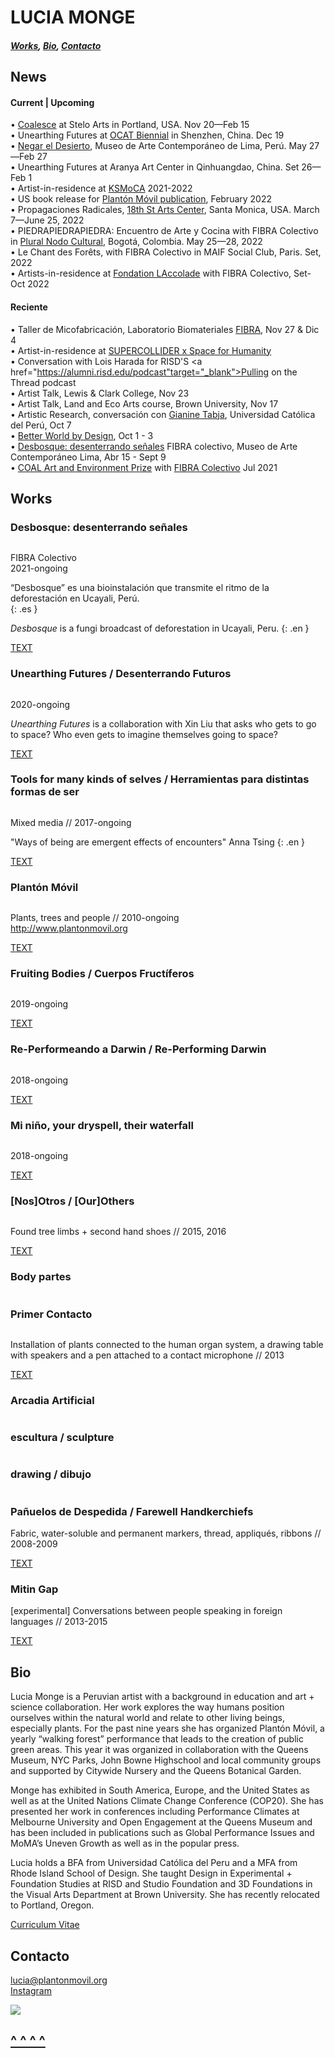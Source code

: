 # LUCIA MONGE <a name="top"></a>

##### [Works](#works), [Bio](#bio), [Contacto](#contacto)

## News

#### Current | Upcoming
• <a href="https://www.steloarts.org/coalesce-2021" target="_blank">Coalesce</a> at Stelo Arts in Portland, USA. Nov 20—Feb 15     
• Unearthing Futures at <a href="https://www.ocat.org.cn/en/" target="_blank">OCAT Biennial</a> in Shenzhen, China. Dec 19  
• <a href="https://maclima.pe/project/negar-el-desierto/" target="_blank">Negar el Desierto</a>, Museo de Arte Contemporáneo de Lima, Perú. May 27—Feb 27   
• Unearthing Futures at Aranya Art Center in Qinhuangdao, China. Set 26—Feb 1  
• Artist-in-residence at <a href="http://www.ksmoca.com/residency-2020-2021" target="_blank">KSMoCA</a> 2021-2022          
• US book release for <a href="https://www.plantonmovil.org" target="_blank">Plantón Móvil publication</a>, February 2022  
• Propagaciones Radicales, <a href="https://18thstreet.org" target="_blank">18th St Arts Center</a>, Santa Monica, USA. March 7—June 25, 2022     
• PIEDRAPIEDRAPIEDRA: Encuentro de Arte y Cocina with FIBRA Colectivo in <a href="http://pluralnodocultural.com" target="_blank">Plural Nodo Cultural</a>, Bogotá, Colombia. May 25—28, 2022  
• Le Chant des Forêts, with FIBRA Colectivo in MAIF Social Club, Paris. Set, 2022   
• Artists-in-residence at <a href="https://www.fondationlaccolade.com/residences" target="_blank">Fondation LAccolade</a> with FIBRA Colectivo, Set-Oct 2022    


#### Reciente
• Taller de Micofabricación, Laboratorio Biomateriales <a href="https://fibracolectivo.com" target="_blank">FIBRA</a>, Nov 27 & Dic 4    
• Artist-in-residence at <a href="https://www.supercolliderart.com/space-for-humanity-artist-residency" target="_blank">SUPERCOLLIDER x Space for Humanity</a>    
• Conversation with Lois Harada for RISD'S <a href="https://alumni.risd.edu/podcast"target="_blank">Pulling on the Thread</a> podcast    
• Artist Talk, Lewis & Clark College, Nov 23         
• Artist Talk, Land and Eco Arts course, Brown University, Nov 17           
• Artistic Research, conversación con <a href="https://gianinetabja.com/site/" target="_blank">Gianine Tabja</a>, Universidad Católica del Perú, Oct 7       
• <a href="http://betterworldxdesign.com/conference2021.html#speakers" target="_blank"> Better World by Design</a>, Oct 1 - 3        
• <a href="https://maclima.pe/project/desbosque-desenterrando-senales/" target="_blank"> Desbosque: desenterrando señales</a> FIBRA colectivo, Museo de Arte Contemporáneo Lima, Abr 15 - Sept 9      
• <a href="http://www.projetcoal.org/coal/en/2021/05/04/prix-coal-2021-foret/" target="_blank"> COAL Art and Environment Prize</a> with <a href="https://fibracolectivo.com/" target="_blank"> FIBRA Colectivo</a> Jul 2021  



## Works <a name="works"></a>

### Desbosque: desenterrando señales

<div class="carousel">
    <div><img data-lazy="images/LuciaMonge_desbosque_3.jpg"></div>
    <div><img data-lazy="images/LuciaMonge_desbosque_4.jpg"></div>
    <div><img data-lazy="images/LuciaMonge_desbosque_5.png"></div>
    <div><img data-lazy="images/LuciaMonge_desbosque_6.jpg"></div>
    <div><img data-lazy="images/LuciaMonge_desbosque_7.jpg"></div>
    <div><img data-lazy="images/LuciaMonge_desbosque_2.jpg"></div>
</div>

FIBRA Colectivo  
2021-ongoing    

“Desbosque” es una bioinstalación que transmite el ritmo de la deforestación en Ucayali, Perú.  
{: .es }    

_Desbosque_ is a fungi broadcast of deforestation in Ucayali, Peru.
{: .en }  

<a id="tools_description_button" href="javascript:toggle('desbosque_description')">TEXT</a><br />

<span class="desbosque_description es" style="display:none;">
Ucayali es una de las cinco regiones con la mayor cantidad de bosques en el Perú y a su vez, es la región con más denuncias relacionadas a la tala de bosques. Solamente en el 2019, se estimó una pérdida forestal equivalente a 67,360 canchas de fútbol. En esta zona, las principales causas de pérdida de bosques o "desbosque", son el comercio ilegal de madera, el tráfico de tierras y el cultivo a gran escala de palma aceitera.
</span>

<span class="desbosque_description es" style="display:none;">
"Desbosque" toma como punto de partida a las redes de comunicación e intercambio que se forman entre las raíces de las plantas y las hifas de los hongos. Estas redes, llamadas micorrizas, permiten un flujo de información e intercambio en el bosque. De la misma manera, proponemos una bio-instalación compuesta de  esculturas co-creadas con hongos que transmiten una sonificación de data reciente sobre deforestación en la zona. Los hongos comunican la realidad de los árboles convirtiendo a la sala de exposición en un organismo que pulsa en la misma frecuencia del desbosque.
</span>  

<span class="desbosque_description en" style="display:none;">
Ucayali is located in the Amazon rainforest and is one of the five regions with the largest amount of forests in Peru. At the same time it is the region with the most complaints related to logging. In 2019 alone, a forest loss equivalent to 67,360 soccer fields was estimated. The main causes of forest loss in this region are illegal logging, land trafficking, and palm oil plantations.
</span>

<span class="desbosque_description en" style="display:none;">
Under the forest ground, plants, trees, and fungi join their roots and hyphae to form vast communication and exchange networks. Mycorrhizal networks inform and inspire this project. "Desbosque" is an installation of sculptures co-created with fungi that broadcast recent deforestation data and turn the urban exhibition space into an organism that pulses on the same frequency as tree loss.    
</span>  

<span class="desbosque_description en" style="display:none;">
Fotos: Juan Pablo Murrugarra / MAC Lima  
<a href="https://fibracolectivo.com" target="_blank">https://fibracolectivo.com</a>
</span>


### Unearthing Futures / Desenterrando Futuros

<div class="carousel">
    <div><img data-lazy="images/LuciaMonge_UnearthingFutures_dibujoLu.jpg"></div>
    <div><img data-lazy="images/LMonge_UnearthingFutures_potatoberry2.png"></div>
    <div><img data-lazy="images/LMonge_UnearthingFutures_tps.png"></div>
    <div><img data-lazy="images/LMonge_UnearthingFutures_germinacion.png"></div>
    <div><img data-lazy="images/LMonge_UnearthingFutures_payload2.png"></div>
    <div><img data-lazy="images/LMonge_UnearthingFutures_payload.png"></div>
    <div><img data-lazy="images/LuciaMonge_UnearthingFutures_launch.jpg"></div>
    <div><img data-lazy="images/LuciaMonge_UnearthingFutures_papas.jpg"></div>
    <div><img data-lazy="images/LuciaMonge_UnearthingFutures_Aranya2.jpg"></div>
    <div><img data-lazy="images/LuciaMonge_UnearthingFutures_Aranya.jpg"></div>
    <div><img data-lazy="images/LuciaMonge_UnearthingFutures_Aranya3.jpg"></div>
    <div><img data-lazy="images/LuciaMonge_UnearthingFutures_Aranya4.jpg"></div>
    <div><img data-lazy="images/LuciaMonge_UnearthingFutures_SpacePotatoAcademy.jpg"></div>
    <div><img data-lazy="images/LuciaMonge_UnearthingFutures_Serena1.png"></div>
    <div><img data-lazy="images/LuciaMonge_UnearthingFutures_Austin1.png"></div>
    <div><img data-lazy="images/LuciaMonge_UnearthingFutures_Anjelica.png"></div>
    <div><img data-lazy="images/LMonge_UnearthingFutures_concepto.png"></div>
</div>

2020-ongoing  

_Unearthing Futures_ is a collaboration with Xin Liu that asks who gets to go to space? Who even gets to imagine themselves going to space?

<a id="tools_description_button" href="javascript:toggle('unearthing_description')">TEXT</a><br />

<span class="unearthing_description en" style="display:none;">
The dominant narrative of the future and space exploration follows western aesthetics and politics that are really just a continuation of colonialism. The search for new territories and even the idea of “discovery” are really motivated by extraction and supported by exploitation.
</span>

<span class="unearthing_description en" style="display:none;">
As a response, we sent 150 Peruvian potatoes seeds to space.  Upon their return from a month-long stay at the International Space Station we planted them alongside their earthbound siblings in our backyards.
</span>

<span class="unearthing_description en" style="display:none;">
We chose potatoes because they are a symbol of diversity. In Peru, where they are indigenous, there are more than 4,500 varieties. Furthermore, we see them not only as food source or biological specimens but also as fellow travelers or even co-pilots.  Their journey to space is the beginning of a series of conversations and re-imaginations of future space travel.
</span>


### Tools for many kinds of selves / Herramientas para distintas formas de ser

<div class="carousel">
    <div><img data-lazy="images/LMonge_T4MKS_7.png"></div>
    <div><img data-lazy="images/LuciaMonge_myceliummegaphone.png"></div>
    <div><img data-lazy="images/LMonge_T4MKS_riverview_.jpg"></div>
    <div><img data-lazy="images/LMonge_T4MKS.png"></div>
    <div><img data-lazy="images/LMonge_T4MKS_3.png"></div>
    <div><img data-lazy="images/LMonge_T4MKS_1.png"></div>
    <div><img data-lazy="images/LMonge_T4MKS_2.png"></div>
</div>

Mixed media // 2017-ongoing

"Ways of being are emergent effects of encounters" Anna Tsing
{: .en }

<a id="tools_description_button" href="javascript:toggle('tools_description')">TEXT</a><br />

<span class="tools_description en" style="display:none;">
I believe sculpture can be a sort of walking cane; a tool that becomes a physical manifestation of the distance between ourselves and everything around us. It represents the space in-between and, at the same time, may transfer touch serving as a conductor for contact.
</span>

<span class="tools_description en" style="display:none;">
I have been making sculptures that take on the form of speculative/prosthetic/por qué no/what-if tools meant to be used by small groups of people. These tools and the accompanying scores are influenced by mycelial thinking and invite to observe and record the thinking and action that emerge from attention to other ways of being (to each other).
</span>


### Plantón Móvil

<div class="carousel">
    <div><img data-lazy="images/LuciaMonge_PlantonMovil_1.png"></div>
    <div><img data-lazy="images/LuciaMonge_PlantonMovil_9.png"></div>
    <div><img data-lazy="images/LuciaMonge_PlantonMovil_2.png"></div>
    <div><img data-lazy="images/LuciaMonge_PlantonMovil_5.png"></div>
    <div><img data-lazy="images/LuciaMonge_PlantonMovil_3.png"></div>
    <div><img data-lazy="images/LuciaMonge_PlantonMovil_6.png"></div>
    <div><img data-lazy="images/LuciaMonge_PlantonMovil_7.png"></div>
    <div><img data-lazy="images/LuciaMonge_PlantonMovil_8.png"></div>
    <div><img data-lazy="images/LuciaMonge_PlantonMovil_4.png"></div>
</div>

Plants, trees and people // 2010-ongoing  
<a href="http://www.plantonmovil.org" target="_blank">http://www.plantonmovil.org</a>  

<a id="planton_description_button" href="javascript:toggle('planton_description')">TEXT</a><br />

<span class="planton_description es" style="display:none;">
¿Cómo sería encontrarse un bosque móvil circulando entre el tráfico, los edificios y la gente apurada?
Todos los días crece el cemento y disminuye el verde. Los árboles, arbustos, flores y demás plantas de nuestra ciudad quedan irremediablemente en algún rincón de la ciudad: casi invisibles y totalmente inmóviles. Son arrimados, asfixiados y hasta convertidos en basurero. Es entonces como un pequeño grupo de plantas se junta y sale a circular entre los micros y combis de Lima. Un pequeño bosque que sale pacíficamente a marchar por su lugar en la ciudad.
</span>

<span class="planton_description es" style="display:none;">
Al final de cada recorrido un grupo de las plantas recorridas sirven para crear una área verde en el espacio público.
</span>

<span class="planton_description en" style="display:none;">
“Plantón” is the word in Spanish for a sapling. It is also the word for a sit-in. This project takes on both: the green to be planted and the peaceful protest. It is about giving plants and trees the opportunity to walk down the streets of their city. At the end of each walk, we co-create community public green areas.
</span>

<span class="planton_description en" style="display:none;">
I have organized “walking forest” performances annually since 2010. Plantón Móvil is about moving-with as a form of solidarity. I began thinking humans were lending their mobility to plants—now I understand that we gain much from borrowing their slowness as well. We learn in our attempt to find common speed.
</span>

<span class="planton_description en" style="display:none;">
More on _Plantón Móvil_ on the project’s website: [http://www.plantonmovil.org](http://www.plantonmovil.org)
</span>

<span class="planton_description es" style="display:none;">
Fotos: Rob Harris, Tatiana Guerrero, Brian House, Josip Curich, Eugenia Ivanissevich, Jorge Ochoa
</span>


### Fruiting Bodies / Cuerpos Fructíferos

<div class="carousel">
    <div><img data-lazy="images/LMonge_FruitingBodies_BurialInvite.png"></div>
    <div><img data-lazy="images/LMonge_FruitingBodies_cloning.png"></div>
    <div><img data-lazy="images/LMonge_FruitingBodies_process.png"></div>
    <div><img data-lazy="images/LMonge_FruitingBodies_cast2.png"></div>
    <div><img data-lazy="images/LMonge_FruitingBodies_cast.png"></div>
    <div><img data-lazy="images/LMonge_FruitingBodies_agarsculpture.png"></div>
    <div><img data-lazy="images/LMonge_FruitingBodies_intention.png"></div>
    <div><img data-lazy="images/LMonge_FruitingBodies_burialinvite2.png"></div>
    <div><img data-lazy="images/LMonge_FruitingBodies_digging.png"></div>
    <div><img data-lazy="images/LMonge_FruitingBodies_agarcasts.png"></div>
    <div><img data-lazy="images/LMonge_FruitingBodies_burial.png"></div>
    <div><img data-lazy="images/LMonge_FruitingBodies_1.png"></div>
</div>

2019-ongoing  

<a id="fruiting_description_button" href="javascript:toggle('fruiting_description')">TEXT</a><br />

<span class="fruiting_description en" style="display:none;">
_Fruiting Bodies: Creative Experiments in Fungal Inoculation & Mycoremediation_ is a collaborative and ongoing project with Chris Kennedy and Chloe Zimmerman. Fruiting Bodies is an ongoing experiment in fungal sociality, that explores the possibilities of mushroom cloning, mycoremediation, and social exchange through community science, sculpture, and collective ritual. The project launched in 2019 with a workshop at Genspace, inviting participants to create agar-based sculptures modeled from a chosen body part and inoculated with oyster mushrooms. After a week of incubation, the sculptures (fruiting bodies) were buried in a disturbed site in Sunset Park, Brooklyn exploring community-based approaches to bioremediation. Chris and Chloe held a second workshop at Governor's Island during the summer as part of the Jie Jin's Curiouseed program. Now we are planning our future plans.
</span>


### Re-Performeando a Darwin /  Re-Performing Darwin

<div class="carousel">
    <div><img data-lazy="images/LuciaMonge_ReperformingDarwin_sello.png"></div>
    <div><img data-lazy="images/LuciaMonge_ReperformingDarwin_stages.png"></div>
    <div><img data-lazy="images/LuciaMonge_ReperformingDarwin_etapas.png"></div>
    <div><img data-lazy="images/LuciaMonge_ReperfomingDarwin_3.png"></div>
    <div><img data-lazy="images/LuciaMonge_ReperformingDarwin_exp1.png"></div>
    <div><img data-lazy="images/LuciaMonge_ReperformingDarwin_microNYBG3.png"></div>
    <div><img data-lazy="images/LuciaMonge_ReperformingDarwin_2.png"></div>
    <div><img data-lazy="images/LuciaMonge_ReperformingDarwin_8.png"></div>
    <div><img data-lazy="images/LuciaMonge_ReperformingDarwin_7.png"></div>
    <div><img data-lazy="images/LuciaMonge_ReperformingDarwin_microNYBG1.png"></div>
    <div><img data-lazy="images/LuciaMonge_ReperformingDarwin_purplebean2.png"></div>
    <div><img data-lazy="images/LuciaMonge_ReperformingDarwin_exp2.png"></div>
    <div><img data-lazy="images/LuciaMonge_ReperformingDarwin_purplebean1.jpg"></div>
    <div><img data-lazy="images/LuciaMonge_ReperformingDarwin_microNYBG2.png"></div>
    <div><img data-lazy="images/LuciaMonge_ReperformingDarwin_9.png"></div>
    <div><img data-lazy="images/LuciaMonge_ReperformingDarwin_exp3.png"></div>
    <div><img data-lazy="images/LuciaMonge_ReperformingDarwin_4.jpg"></div>
    <div><img data-lazy="images/LuciaMonge_ReperformingDarwin_5.png"></div>
    <div><img data-lazy="images/LMonge_1nnmas.jpg"></div>
    <div><img data-lazy="images/LMonge_phantonmlimb2.jpg"></div>
</div>

2018-ongoing

<a id="darwin_description_button" href="javascript:toggle('darwin_description')">TEXT</a><br />

<span class="darwin_description es" style="display:none;">
Este proyecto comienza estudiando el libro de Charles Darwin "Movimientos y Hábitos de Plantas Trepadoras" y replicando algunos de sus experimentos para observar y registrar el movimiento de las plantas. Mis experimentos no son completamente idénticos a los suyos pero comparten a la observación como método y herramienta base. Este proyecto se enfoca en dos escalas y contextos distintos. Por un lado anota el crecimiento y revoluciones de tallos y zarcillos en plantas adentro de mi taller y por otro registra el movimiento de plantas enrrolladas con la infraestructura urbana. El primer escenario reduce variables ambientales y permite un enfoque en el movimiento espontáneo de distintas especies y de partes específicas de la planta. El segundo escenario se concentra justamente en la interacción entre el movimiento de la planta y su contexto y representa la negociación entre la planta, la ciudad y los otros seres vivos que por ahí se mueven.
Las rejas y paredes por las que estas plantas trepan son particularmente relevantes pues este movimiento de las plantas que las trepa, enrrolla y cruza en varias direcciones vuelve a estas supuestas fronteras permeables.
</span>

<span class="darwin_description en" style="display:none;">
This project starts with Charles Darwin's text The Movements and Habits of Climbing Plants and replicates some of his experiments for observing and notating plant movement. Although my experiments are translations of his methods, tools, and techniques they share a base in observation. My project notes two different scales and contexts. One of my experiments marks the growth of particular shoots and tendrils in plants inside my studio and the other records the movement of plants intertwined with the urban infrastructure. The first scenario allows for a focus on the movement of specific plant parts and of the individuals themselves by reducing the amount of environmental variables. The second scenario focuses on precisely the movement that results from the changing environment and represents the negotiation between the plants, the built environment, and the other many living beings bustling on the streets.
</span>

<span class="darwin_description en" style="display:none;">
The fences that these climbers creep on have a key role in this work as well. It is this specific type of movement that weaves permeability into the border.
</span>


### Mi niño, your dryspell, their waterfall

<div class="carousel">
    <div><img data-lazy="images/LuciaMonge_PlantasHuata_1.png"></div>
    <div><img data-lazy="images/LuciaMonge_PlantasHuata_6.png"></div>
    <div><img data-lazy="images/LuciaMonge_PlantasHuata_8.png"></div>
    <div><img data-lazy="images/LuciaMonge_PlantasHuata_5.png"></div>
    <div><img data-lazy="images/LuciaMonge_PlantasHuata_3.png"></div>
</div>

2018-ongoing

<a id="agua_description_button" href="javascript:toggle('agua_description')">TEXT</a><br />

<span class="agua_description es" style="display:none;">
Este es un proyecto de largo plazo que investiga las estrategias de plantas desérticas para recolectar y guardar agua. Las adaptaciones morfológicas de estas plantas informan exploraciones en escultura para re-imaginar herramientas humanas con funciones similares. Observar la manera en la que las plantas enfrentan la falta de agua es un filtro para repensar la manera en la que lidiamos con el recurso en nuestra vida cotidiana. El diseño de nuestras herramientas y sistemas habla de nuestra relación con el agua.
Mi investigación ha comenzado con especies endémicas de Sudáfrica y Perú. Con el tiempo incorporará a otras especies de plantas y regiones.
</span>

<span class="agua_description en" style="display:none;">
_Mi niño, your dry spell, their waterfall_ is a long-term project that looks into the ways in which desert plants collect and conserve water to re-think and re-shape human tools designed for similar tasks. It begins with plant species endemic to deserts in South Africa and Peru and will later expand to other parts of the world. These plant's morphological adaptations inform sculptural explorations that produce natural-cultural artifacts and speculative water systems. To observe how plants face the challenge of water scarcity serves as a lens to revisit the way humans handle water and organize its distribution on an everyday basis.
</span>



### [Nos]Otros / [Our]Others

<div class="carousel">
    <div><img data-lazy="images/LuciaMonge_nosotros_1.png"></div>
    <div><img data-lazy="images/LuciaMonge_nosotros_8.png"></div>
    <div><img data-lazy="images/LuciaMonge_nosotros_2.png"></div>
    <div><img data-lazy="images/LuciaMonge_nosotros_6.png"></div>
    <div><img data-lazy="images/LuciaMonge_nosotros_9.png"></div>
</div>

Found tree limbs + second hand shoes // 2015, 2016

<a id="nosotros_description_button" href="javascript:toggle('nosotros_description')">TEXT</a><br />

<span class="nosotros_description es" style="display:none;">
El título de esta pieza alude al reconocimiento de otros seres vivos como parte de nuestra comunidad. La palabra nosotros incluye a 'otros' en la unidad del 'yo'. Sugiere la presencia de lo 'otro' en los límites del 'uno' mismo y de esta manera la extensión de los bordes que comprenden lo que yo soy y de cuál es mi comunidad. Sin embargo la noción del 'nosotros' no es fija. Encontrar un balance en y con otros seres vivos y nuestro medio ambiente es una negociación constante, una práctica diaria. Buscar que este grupo de ramas recogidas por la ciudad alcancen el equilibrio suficiente para pararse alude a esa práctica.
</span>

<span class="nosotros_description en" style="display:none;">
Nosotros is the word in Spanish for us or we. If broken down into nos + otros, it reads something similar to our + others. [Nos]otros then stands for our others; as an extended community that recognizes other living forms as part of our own kin[d]. Finding balance in and with our environment is a continuous negotiation, an everyday practice. Helping this group of limbs stand alludes to that practice.
</span>

<span class="nosotros_description en" style="display:none;">
This project was exhibited in 2015 at RISD’s graduation thesis show in Providence, and at Flux Factory, NY. In 2016 it was recreated with participants at a workshop at Bosse & Baum Gallery for the exhibition Arcadia Artificial, London.
</span>

<span class="nosotros_description es" style="display:none;">
Fotos: Forrest Kelley, Damian Griffiths and Eugenia Ivanissevich
</span>


### Body partes

<div class="carousel">
    <div><img data-lazy="images/LuciaMonge_BodyParts_RSHA2.png"></div>
    <div><img data-lazy="images/LuciaMonge_BodyParts_2iz.png"></div>
    <div><img data-lazy="images/LuciaMonge_birchhand.png"></div>
    <div><img data-lazy="images/LuciaMonge_BodyParts_milkteeth.png"></div>
    <div><img data-lazy="images/LuciaMonge_BodyParts_crosssectionthumb.png"></div>
    <div><img data-lazy="images/LuciaMonge_LonelyNeuron2.png"></div>
    <div><img data-lazy="images/LMonge_T4MKS_4.png"></div>
</div>


### Primer Contacto

<div class="carousel">
    <div><img data-lazy="images/LuciaMonge_PrimerContacto_2.png"></div>
    <div><img data-lazy="images/LuciaMonge_PrimerContacto_1.png"></div>
    <div><img data-lazy="images/LuciaMonge_PrimerContacto_4.png"></div>
    <div><img data-lazy="images/LuciaMonge_PrimerContacto_5.png"></div>
    <div><img data-lazy="images/LuciaMonge_PrimerContacto_6.png"></div>
</div>

Installation of plants connected to the human organ system, a drawing table with speakers and a pen attached to a contact microphone // 2013

<a id="primer_description_button" href="javascript:toggle('primer_description')">TEXT</a><br />

<span class="primer_description en" style="display:none;">
 This installation invited participants to spend some time drawing a plant in detail. Drawing requires observation and close attention. In this way the experience aimed to function as an initial contact with the chosen plant. The pen with which the drawings were made had a piezo-electric connected to it so each trace created a specific sound. The contact sounds between the pen, the paper, the observer's eye, and the plant were reproduced through speakers, recorded and later displayed next to the participants' drawings.
</span>


### Arcadia Artificial

<div class="carousel">
    <div><img data-lazy="images/LuciaMonge_ArcadiaArtificial_M.png"></div>
    <div><img data-lazy="images/LuciaMonge_ArcadiaArtificial_1.png"></div>
    <div><img data-lazy="images/LuciaMonge_ArcadiaArtificial_X.png"></div>
    <div><img data-lazy="images/LuciaMonge_ArcadiaArtificial_Eya.png"></div>
    <div><img data-lazy="images/LuciaMonge_ArcadiaArtificial_K.png"></div>
    <div><img data-lazy="images/LuciaMonge_ArcadiaArtificial_Fondo1.png"></div>
</div>


### escultura / sculpture

<div class="carousel">
    <div><img data-lazy="images/LuciaMonge_finalweb3.png"></div>
    <div><img data-lazy="images/LMonge_T4MKS_5.png"></div>
    <div><img data-lazy="images/LuciaMonge_escultura_.png"></div>
    <div><img data-lazy="images/LuciaMonge_escultura_Mudanza.png"></div>
</div>


### drawing / dibujo

<div class="carousel">
    <div><img data-lazy="images/LMonge_Shrooms.png"></div>
    <div><img data-lazy="images/LuciaMonge_dibujo_45.png"></div>
    <div><img data-lazy="images/LMonge_NosotrosDibujo.png"></div>
    <div><img data-lazy="images/LMonge_MuyBien.png"></div>    
    <div><img data-lazy="images/LMonge_densopresente.png"></div>
    <div><img data-lazy="images/LMonge_circulacion.jpg"></div>
    <div><img data-lazy="images/LMonge_curbyourself.jpg"></div>
</div>


### Pañuelos de Despedida / Farewell Handkerchiefs

<div class="carousel">
    <div><img data-lazy="images/LuciaMonge_PañuelosdeDespedida_choclo.png"></div>
    <div><img data-lazy="images/LuciaMonge_PañuelosdeDespedida_rosa.png"></div>
    <div><img data-lazy="images/LuciaMonge_PañuelosdeDespedida_cajas.png"></div>
    <div><img data-lazy="images/LuciaMonge_PañuelosdeDespedida_.png"></div>
    <div><img data-lazy="images/LuciaMonge_PañuelosdeDespedida_Rosalba.png"></div>
    <div><img data-lazy="images/LuciaMonge_PañuelosdeDespedida_MariaTeresa.png"></div>
    <div><img data-lazy="images/LuciaMonge_PañuelosdeDespedida_Laura.png"></div>
    <div><img data-lazy="images/LuciaMonge_PañuelosdeDespedida_Lulu.png"></div>
    <div><img data-lazy="images/LuciaMonge_PañuelosdeDespedida_Isa.png"></div>
    <div><img data-lazy="images/LuciaMonge_PañuelosdeDespedida_Cristina.png"></div>
    <div><img data-lazy="images/LuciaMonge_PañuelosdeDespedida_participantes.png"></div>
    <div><img data-lazy="images/LuciaMonge_PañuelosdeDespedida_Casa.png"></div>
</div>
Fabric, water-soluble and permanent markers, thread, appliqués, ribbons // 2008-2009

<a id="panuelos_description_button" href="javascript:toggle('panuelos_description')">TEXT</a><br />

<span class="panuelos_description en" style="display:none;">
A goodbye necessarily establishes an ending and therefore usually implies a “letting go” that is not always easy. The same way handkerchiefs were carried in-hand during goodbyes at ports, I propose this ritualization of a farewell on a personalized handkerchief. Using water as a means of transport participants disssolve images of the past they have inscribed on their piece of cloth. Color stains and patterns emerge as a vestige of what was lived, a sort of shroud marked with the presence it held. Whether this is a happy, sad, calm or furious goodbye, we also celebrated what is carried for the future with indeleble markers and embroidery.
</span>

<span class="panuelos_description en" style="display:none;">
This project was carried out as a workshop/shared ritual in Mexico and Peru. These were held at different locations such as a museum, plazas, a home, a cultural centre and a women’s penitentiary.
</span>

### Mitin Gap

<div class="carousel">
    <div><img data-lazy="images/LuciaMonge_MitinGap_t1.png"></div>
    <div><img data-lazy="images/LuciaMonge_MitinGap_i1.png"></div>
    <div><img data-lazy="images/LuciaMonge_MitinGap_t2.png"></div>
    <div><img data-lazy="images/LuciaMonge_MitinGap_t3.png"></div>
</div>
[experimental] Conversations between people speaking in foreign languages // 2013-2015

<a id="mitin_description_button" href="javascript:toggle('mitin_description')">TEXT</a><br />

<span class="mitin_description en" style="display:none;">
Participants were invited to engage in conversation with another person while each speaking in their mother tongue. They had to practice/attempt communication even thought they did not speak each other's language. Conversations were carried out in Mandarin, Spanish, French, Corean, Tibetan, and Arabic in different combinations. The dialog was revealed afterwards when the content was transcribed from the sound recordings into what was then the common ground; English. Video and sound recordings document these encounters. The frame however reveals very little of the speakers and rather centers in the space in between them.
</span>

## <a name="bio"></a>Bio

Lucia Monge is a Peruvian artist with a background in education and art + science collaboration. Her work explores the way humans position ourselves within the natural world and relate to other living beings, especially plants. For the past nine years she has organized Plantón Móvil, a yearly “walking forest” performance that leads to the creation of public green areas. This year it was organized in collaboration with the Queens Museum, NYC Parks, John Bowne Highschool and local community groups and supported by Citywide Nursery and the Queens Botanical Garden.  

Monge has exhibited in South America, Europe, and the United States as well as at the United Nations Climate Change Conference (COP20). She has presented her work in conferences including Performance Climates at Melbourne University and Open Engagement at the Queens Museum and has been included in publications such as Global Performance Issues and MoMA’s Uneven Growth as well as in the popular press.  

Lucia holds a BFA from Universidad Católica del Peru and a MFA from Rhode Island School of Design. She taught Design in Experimental + Foundation Studies at RISD and Studio Foundation and 3D Foundations in the Visual Arts Department at Brown University. She has recently relocated to Portland, Oregon.

<a href="LuciaMongeResumewebsite.pdf" target="_blank">Curriculum Vitae</a>


## <a name="contacto"></a>Contacto


lucia@plantonmovil.org    
<a href="https://www.instagram.com/plantonmovil/" target="_blank">Instagram</a>

<img src="images/Monge_Tito2.png" style="margin-bottom: 0px" />

## [^ ^ ^ ^](#top)
